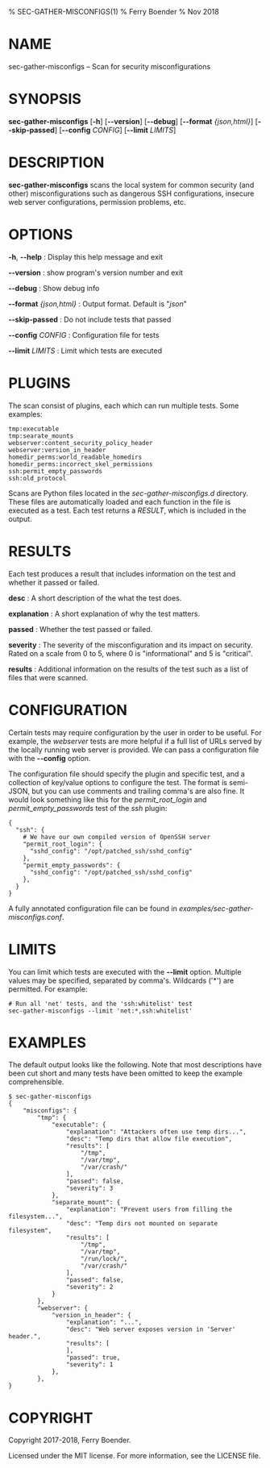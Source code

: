 % SEC-GATHER-MISCONFIGS(1)
% Ferry Boender
% Nov 2018

# NAME

sec-gather-misconfigs – Scan for security misconfigurations

# SYNOPSIS

 **sec-gather-misconfigs** [**-h**] [**--version**] [**--debug**] [**--format** *{json,html}*] [**--skip-passed**] [**--config** *CONFIG*] [**--limit** *LIMITS*]


# DESCRIPTION

**sec-gather-misconfigs** scans the local system for common security (and
other) misconfigurations such as dangerous SSH configurations, insecure web
server configurations, permission problems, etc.

# OPTIONS

**-h**, **--help**
:   Display this help message and exit

**--version**
:   show program's version number and exit

**--debug**
:   Show debug info

**--format** *{json,html}*
:   Output format. Default is "*json*"

**--skip-passed**
:   Do not include tests that passed

**--config** *CONFIG*
:   Configuration file for tests

**--limit** *LIMITS*
:   Limit which tests are executed

# PLUGINS

The scan consist of plugins, each which can run multiple tests. Some examples:

    tmp:executable
    tmp:searate_mounts
    webserver:content_security_policy_header
    webserver:version_in_header
    homedir_perms:world_readable_homedirs
    homedir_perms:incorrect_skel_permissions
    ssh:permit_empty_passwords
    ssh:old_protocol

Scans are Python files located in the *sec-gather-misconfigs.d* directory.
These files are automatically loaded and each function in the file is executed
as a test. Each test returns a *RESULT*, which is included in the output.

# RESULTS

Each test produces a result that includes information on the test and whether
it passed or failed.

**desc**
:   A short description of the what the test does.

**explanation**
:   A short explanation of why the test matters.

**passed**
:   Whether the test passed or failed.

**severity**
:   The severity of the misconfiguration and its impact on security. Rated on a scale from 0 to 5, where 0 is "informational" and 5 is "critical".

**results**
:   Additional information on the results of the test such as a list of files
that were scanned.

# CONFIGURATION

Certain tests may require configuration by the user in order to be useful. For
example, the *webserver* tests are more helpful if a full list of URLs served
by the locally running web server is provided. We can pass a configuration
file with the **--config** option.

The configuration file should specify the plugin and specific test, and a
collection of key/value options to configure the test. The format is
semi-JSON, but you can use comments and trailing comma's are also fine. It
would look something like this for the *permit_root_login* and
*permit_empty_passwords* test of the *ssh* plugin:

    {
      "ssh": {
        # We have our own compiled version of OpenSSH server
        "permit_root_login": {
          "sshd_config": "/opt/patched_ssh/sshd_config"
        },
        "permit_empty_passwords": {
          "sshd_config": "/opt/patched_ssh/sshd_config"
        },
      }
    }

A fully annotated configuration file can be found in
*examples/sec-gather-misconfigs.conf*.

# LIMITS

You can limit which tests are executed with the **--limit** option. Multiple
values may be specified, separated by comma's. Wildcards ('\*') are permitted.
For example:

    # Run all 'net' tests, and the 'ssh:whitelist' test
    sec-gather-misconfigs --limit 'net:*,ssh:whitelist'

# EXAMPLES

The default output looks like the following. Note that most descriptions have
been cut short and many tests have been omitted to keep the example
comprehensible.

    $ sec-gather-misconfigs
    {
        "misconfigs": {
            "tmp": {
                "executable": {
                    "explanation": "Attackers often use temp dirs...", 
                    "desc": "Temp dirs that allow file execution", 
                    "results": [
                        "/tmp", 
                        "/var/tmp", 
                        "/var/crash/"
                    ], 
                    "passed": false, 
                    "severity": 3
                }, 
                "separate_mount": {
                    "explanation": "Prevent users from filling the filesystem...", 
                    "desc": "Temp dirs not mounted on separate filesystem", 
                    "results": [
                        "/tmp", 
                        "/var/tmp", 
                        "/run/lock/", 
                        "/var/crash/"
                    ], 
                    "passed": false, 
                    "severity": 2
                }
            }, 
            "webserver": {
                "version_in_header": {
                    "explanation": "...", 
                    "desc": "Web server exposes version in 'Server' header.", 
                    "results": [
                    ], 
                    "passed": true, 
                    "severity": 1
                }, 
            },
    }

# COPYRIGHT

Copyright 2017-2018, Ferry Boender.

Licensed under the MIT license. For more information, see the LICENSE file.
